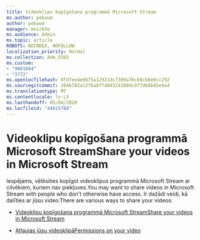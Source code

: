 ```yaml
---
title: Videoklipu kopīgošana programmā Microsoft Stream
ms.author: pebaum
author: pebaum
manager: mnirkhe
ms.audience: Admin
ms.topic: article
ROBOTS: NOINDEX, NOFOLLOW
localization_priority: Normal
ms.collection: Adm_O365
ms.custom:
- "9001694"
- "3772"
ms.openlocfilehash: 0fdfee4e6675a12921dc7309a76cb9cb8e0cc292
ms.sourcegitcommit: 264b782ac2fba8ffd84524180dc4f7d60b45e9a4
ms.translationtype: MT
ms.contentlocale: lv-LV
ms.lasthandoff: 05/04/2020
ms.locfileid: "44015768"
---
```

# <a name="share-your-videos-in-microsoft-stream"></a><span data-ttu-id="a25a0-102">Videoklipu kopīgošana programmā Microsoft Stream</span><span class="sxs-lookup"><span data-stu-id="a25a0-102">Share your videos in Microsoft Stream</span></span>

<span data-ttu-id="a25a0-103">Iespējams, vēlēsities kopīgot videoklipus programmā Microsoft Stream ar cilvēkiem, kuriem nav piekļuves.</span><span class="sxs-lookup"><span data-stu-id="a25a0-103">You may want to share videos in Microsoft Stream with people who don't otherwise have access.</span></span> <span data-ttu-id="a25a0-104">Ir dažādi veidi, kā dalīties ar jūsu video:</span><span class="sxs-lookup"><span data-stu-id="a25a0-104">There are various ways to share your videos:</span></span>

- [<span data-ttu-id="a25a0-105">Videoklipu kopīgošana programmā Microsoft Stream</span><span class="sxs-lookup"><span data-stu-id="a25a0-105">Share your videos in Microsoft Stream</span></span>](https://docs.microsoft.com/stream/portal-share-video)

- [<span data-ttu-id="a25a0-106">Atļaujas jūsu videoklipā</span><span class="sxs-lookup"><span data-stu-id="a25a0-106">Permissions on your video</span></span>](https://docs.microsoft.com/stream/portal-share-video#permissions-on-your-video)
